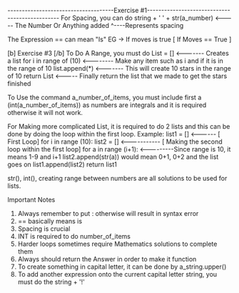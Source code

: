 -------------------------------------Exercise #1-----------------------------------------------
For Spacing, you can do string + ' ' + str(a_number) <----- The Number Or Anything added
                                  ^----Represents spacing

The Expression == can mean "Is" EG -> If moves is true [ If Moves == True ]

[b] Exercise #3 [/b]
To Do A Range, you must do 
List = [] <------- Creates a list
for i in range of (10) <-------- Make any item such as i and if it is in the range of 10
    list.append(*) <------- This will create 10 stars in the range of 10
return List <----- Finally return the list that we made to get the stars finished


To Use the command a_number_of_items, you must include first a (int(a_number_of_items)) as numbers are integrals and it is required otherwise it will not work.

For Making more complicated List, it is required to do 2 lists and this can be done by doing the loop within the first loop. 
    Example:
        list1 = []          <------ [ First Loop]
    for i in range (10):
        list2 = []    <----------- [ Making the second loop within the first loop]
        for a in range (i+1):            <---------Since range is 10, it means 1-9 and i+1
            list2.append(str(a))                   would mean 0+1, 0+2 and the list goes on
        list1.append(list2)
    return list1

str(), int(), creating range between numbers are all solutions to be used for lists.

Important Notes
 1. Always remember to put : otherwise will result in syntax error
 2. == basically means is 
 3. Spacing is crucial
 4. INT is required to do number_of_items
 5. Harder loops sometimes require Mathematics solutions to complete them
 6. Always should return the Answer in order to make it function
 7. To create something in capital letter, it can be done by a_string.upper()
 8. To add another expression onto the current capital letter string, you must do the string + '!'
